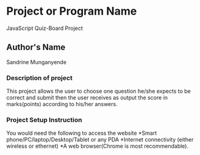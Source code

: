 # Project or Program Name
JavaScript Quiz-Board Project
## Author's Name
Sandrine Munganyende

### Description of project
This project allows the user to choose one question he/she expects to be correct and submit then the user receives as output the score in marks(points) according to his/her answers.

### Project Setup Instruction
You would need the following to access the website *Smart phone/PC/laptop/Desktop/Tablet or any PDA *Internet connectivity (either wireless or ethernet) *A web browser(Chrome is most recommendable).

